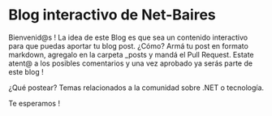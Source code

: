# Blog interactivo de Net-Baires

Bienvenid@s ! La idea de este Blog es que sea un contenido interactivo para que puedas aportar tu blog post. ¿Cómo? Armá tu post en formato markdown, agregalo en la carpeta _posts y mandá el Pull Request. Estate atent@ a los posibles comentarios y una vez aprobado ya serás parte de este blog !

¿Qué postear? Temas relacionados a la comunidad sobre .NET o tecnología. 

Te esperamos !
